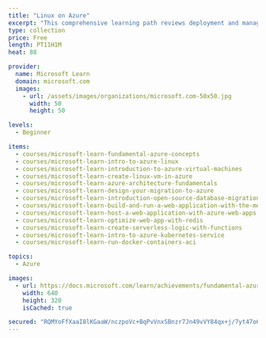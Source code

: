 ```yaml
---
title: "Linux on Azure"
excerpt: "This comprehensive learning path reviews deployment and management of Linux on Azure. Learn about cloud computing concepts, Linux IaaS and PaaS solutions and benefits and Azure cloud services. Discover how to migrate and extend your Linux-based workloads on Azure with improved scalability, security, and privacy."
type: collection
price: Free
length: PT11H1M
heat: 88

provider:
  name: Microsoft Learn
  domain: microsoft.com
  images:
    - url: /assets/images/organizations/microsoft.com-50x50.jpg
      width: 50
      height: 50

levels:
  - Beginner

items:
  - courses/microsoft-learn-fundamental-azure-concepts
  - courses/microsoft-learn-intro-to-azure-linux
  - courses/microsoft-learn-introduction-to-azure-virtual-machines
  - courses/microsoft-learn-create-linux-vm-in-azure
  - courses/microsoft-learn-azure-architecture-fundamentals
  - courses/microsoft-learn-design-your-migration-to-azure
  - courses/microsoft-learn-introduction-open-source-database-migration-azure
  - courses/microsoft-learn-build-and-run-a-web-application-with-the-mean-stack-on-an-azure-linux-vm
  - courses/microsoft-learn-host-a-web-application-with-azure-web-apps
  - courses/microsoft-learn-optimize-web-app-with-redis
  - courses/microsoft-learn-create-serverless-logic-with-functions
  - courses/microsoft-learn-intro-to-azure-kubernetes-service
  - courses/microsoft-learn-run-docker-containers-aci

topics:
  - Azure

images:
  - url: https://docs.microsoft.com/learn/achievements/fundamental-azure-concepts-social.png
    width: 640
    height: 320
    isCached: true

secured: "RQMYoFfXaaI8lKGaaW/nczpoVc+BqPvVnxSBnzr7Jn49vVY84qx+j/7yt47o6fbmt3+0mQaZ2jJIminFMDwXd57FZTFbEKXJoM3TyV4SQTmY/hmm9VtKPDbcPe0/rVnRb2NPofw4idfpbyDRnpEasdWTSZVDFvPtB6MNUkgEg8kjeHYXXdnoxkE7HF44GP0iRs1jwsaGwu+NTolrIICmPqmcOrQsMONsi3tbmQdM/hvBpnWtaQa+T9+sgKbHYGmLTeGO/eurIPDwsThRMXn/0qP9+8UIMFO9BnPaK2jGtLZDnVNORHftVU8IAndFOKnB3+eNRyrPVazvI4mt8bGElN4++Ao1PpvIwv7f35c6UOk=;hi/Y+yxEILHGDqRM9EjCFw=="
---
```


